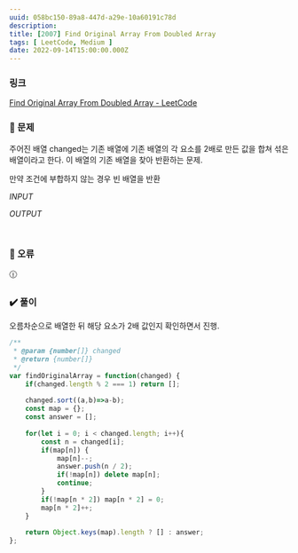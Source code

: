 ```yaml
---
uuid: 058bc150-89a8-447d-a29e-10a60191c78d
description: 
title: [2007] Find Original Array From Doubled Array
tags: [ LeetCode, Medium ]
date: 2022-09-14T15:00:00.000Z
---
```








### 링크

[Find Original Array From Doubled Array - LeetCode](https://leetcode.com/problems/find-original-array-from-doubled-array/)

### 📝 문제

주어진 배열 changed는 기존 배열에 기존 배열의 각 요소를 2배로 만든 값을 합쳐 섞은 배열이라고 한다. 이 배열의 기존 배열을 찾아 반환하는 문제.

만약 조건에 부합하지 않는 경우 빈 배열을 반환

*INPUT*

*OUTPUT*

```jsx

```

```jsx

```

### 🚨 오류

<aside>
🕧

</aside>

### ✔️ 풀이

오름차순으로 배열한 뒤 해당 요소가 2배 값인지 확인하면서 진행.

```jsx
/**
 * @param {number[]} changed
 * @return {number[]}
 */
var findOriginalArray = function(changed) {
    if(changed.length % 2 === 1) return [];
    
    changed.sort((a,b)=>a-b);
    const map = {};
    const answer = [];
    
    for(let i = 0; i < changed.length; i++){
        const n = changed[i];
        if(map[n]) {
            map[n]--;
            answer.push(n / 2);
            if(!map[n]) delete map[n];
            continue;
        }
        if(!map[n * 2]) map[n * 2] = 0;
        map[n * 2]++;
    }
    
    return Object.keys(map).length ? [] : answer;
};
```